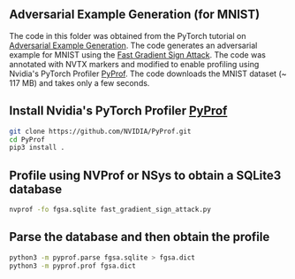 ## Adversarial Example Generation (for MNIST)

The code in this folder was obtained from the PyTorch tutorial on
[Adversarial Example Generation][1]. The code generates an adversarial
example for MNIST using the [Fast Gradient Sign Attack][2]. The code
was annotated with NVTX markers and modified to enable profiling using
Nvidia's PyTorch Profiler [PyProf][3]. The code downloads the MNIST
dataset (~ 117 MB) and takes only a few seconds.

## Install Nvidia's PyTorch Profiler [PyProf][2]

```sh
git clone https://github.com/NVIDIA/PyProf.git
cd PyProf
pip3 install .
```

## Profile using NVProf or NSys to obtain a SQLite3 database
```sh
nvprof -fo fgsa.sqlite fast_gradient_sign_attack.py
```

## Parse the database and then obtain the profile
```sh
python3 -m pyprof.parse fgsa.sqlite > fgsa.dict
python3 -m pyprof.prof fgsa.dict
```

[1]: https://github.com/pytorch/tutorials/blob/master/beginner_source/fgsm_tutorial.py
[2]: https://arxiv.org/abs/1412.6572
[3]: https://github.com/NVIDIA/PyProf
